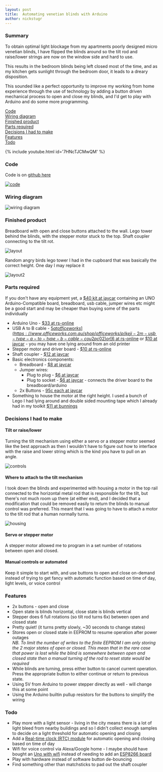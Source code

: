 ```yaml
---
layout: post
title:  Automating venetian blinds with Arduino
author: nickstugr
---
```


### Summary

To obtain optimal light blockage from my apartments poorly designed micro venetian blinds, I have flipped the blinds around so the tilt rod and raise/lower strings are now on the window side and hard to use.

This results in the bedroom blinds being left closed most of the time, and as my kitchen gets sunlight through the bedroom door, it leads to a dreary disposition.

This sounded like a perfect opportunity to improve my working from home experience through the use of technology by adding a button driven mechanical process to open and close my blinds, and I'd get to play with Arduino and do some more programming.

[Code](#code)  
[Wiring diagram](#wiring-diagram)  
[Finished product](#finished-product)  
[Parts required](#parts-required)  
[Decisions I had to make](#decisions-i-had-to-make)  
[Features](#features)  
[Todo](#todo)

{% include youtube.html id='7HNcTJCMwQM' %}

### Code

Code is on [github here](https://github.com/Stugr/blinds-automation)

[![code](/assets/posts/blinds/code.png)](https://github.com/Stugr/blinds-automation "click to view code on github")

### Wiring diagram

![wiring diagram](/assets/posts/blinds/schematic.png "wiring diagram")

### Finished product

Breadboard with open and close buttons attached to the wall. Lego tower behind the blinds, with the stepper motor stuck to the top. Shaft coupler connecting to the tilt rot.

![layout](/assets/posts/blinds/layout.jpg "layout")

Random angry birds lego tower I had in the cupboard that was basically the correct height. One day I may replace it

![layout2](/assets/posts/blinds/layout2.jpg)

### Parts required

If you don't have any equipment yet, a [$40 kit at jaycar](https://www.jaycar.com.au/duinotech-arduino-starter-kit/p/XC3902) containing an UNO Arduino-Compatible board, breadboard, usb cable, jumper wires etc might be a good start and may be cheaper than buying some of the parts individually

- Arduino Uno - [$33 at rs-online](https://au.rs-online.com/web/p/processor-microcontroller-development-kits/7697409/)
- USB A to B cable - [$5 at officeworks](https://www.officeworks.com.au/shop/officeworks/p/keji-2m-usb-type-a-to-type-b-cable-cou2pc02) or [$6 at rs-online](https://au.rs-online.com/web/p/usb-cables/8158450) or [$10 at jaycar](https://www.jaycar.com.au/usb-2-0-a-to-b-cable-1-8m/p/WC7700) - you may have one lying around from an old printer
- Stepper motor and driver board - [$10 at rs-online](https://au.rs-online.com/web/p/motor-control-development-kits/1845109)
- Shaft coupler - [$12 at jaycar](https://www.jaycar.com.au/solid-shaft-couplers-female-type-i/p/YG2600)
- Basic electronics components:
    - Breadboard - [$8 at jaycar](https://www.jaycar.com.au/arduino-compatible-breadboard-with-400-tie-points/p/PB8820)
    - Jumper wires:
        - Plug to plug - [$6 at jaycar](https://www.jaycar.com.au/150mm-plug-to-plug-jumper-leads-40-piece/p/WC6024)
        - Plug to socket - [$6 at jaycar](https://www.jaycar.com.au/150mm-plug-to-socket-jumper-leads-40-pieces/p/WC6028) - connects the driver board to the breadboard/arduino
    - 2x Buttons - [95c each at jaycar](https://www.jaycar.com.au/1-4mm-spst-micro-tactile-switch/p/SP0601)
- Something to house the motor at the right height. I used a bunch of Lego I had lying around and double sided mounting tape which I already had in my toolkit [$11 at bunnings](https://www.bunnings.com.au/scotch-2-5cm-x-1-5m-extreme-double-sided-mounting-tape_p3961938)

### Decisions I had to make

#### Tilt or raise/lower

Turning the tilt mechanism using either a servo or a stepper motor seemed like the best approach as then I wouldn't have to figure out how to interface with the raise and lower string which is the kind you have to pull on an angle.

![controls](/assets/posts/blinds/controls.jpg "controls")

#### Where to attach to the tilt mechanism

I took down the blinds and experimented with housing a motor in the top rail connected to the horizontal metal rod that is responsible for the tilt, but there's not much room up there (at either end), and I decided that a modification that could be removed easily to return the blinds to manual control was preferred. This meant that I was going to have to attach a motor to the tilt rod that a human normally turns.

![housing](/assets/posts/blinds/housing.jpg "housing")

#### Servo or stepper motor

A stepper motor allowed me to program in a set number of rotations between open and closed.

#### Manual controls or automated

Keep it simple to start with, and use buttons to open and close on-demand instead of trying to get fancy with automatic function based on time of day, light levels, or voice control

### Features

- 2x buttons - open and close
- Open state is blinds horizontal, close state is blinds vertical
- Stepper does 6 full rotations (so tilt rod turns 6x) between open and closed state
- Pretty quiet! (it turns pretty slowly, ~30 seconds to change states)
- Stores open or closed state in EEPROM to resume operation after power outages  
    _NB. To limit the number of writes to the finite EEPROM I am only storing the 2 major states of open or closed. This mean that in the rare case that power is lost while the blind is somewhere between open and closed state then a manual turning of the rod to reset state would be required_
- While blinds are turning, press either button to cancel current operation. Press the appropriate button to either continue or return to previous state.
- Using 5V from Arduino to power stepper directly as well - will change this at some point
- Using the Arduino builtin pullup resistors for the buttons to simplify the wiring

### Todo
- Play more with a light sensor - living in the city means there is a lot of light bleed from nearby buildings and so I didn't collect enough samples to decide on a light threshold for automatic opening and closing
- Add a [Real-time clock (RTC) module](https://www.jaycar.com.au/arduino-compatible-real-time-clock-module/p/XC4450) for automatic opening and closing based on time of day
- Wifi for voice control via Alexa/Google home - I maybe should have bought an [Uno with wifi](https://www.jaycar.com.au/uno-with-wi-fi/p/XC4411) instead of needing to add an [ESP8266 board](https://www.jaycar.com.au/wifi-mini-esp8266-main-board/p/XC3802)
- Play with hardware instead of software button de-bouncing
- Find something other than matchsticks to pad out the shaft coupler


